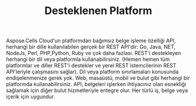 ﻿---
title: Desteklenen Platform
second_title: Aspose.Cells Cloud Documen
type: docs
url: /tr/supported-platforms/
description: Aspose.Cells Bulut, oluşturma, dönüştürme, birleştirme, bölme, koruma, iç nesne işlemleri vb. için Excel'i destekler
weight: 50
---
Aspose.Cells Cloud'un platformdan bağımsız belge işleme özelliği API, herhangi bir dille kullanılabilen gerçek bir REST API'dir: Go, Java, NET, NodeJs, Perl, PHP,Python, Ruby ve çok daha fazlası. REST'i destekleyen herhangi bir dil veya platformla kullanabilirsiniz. (Hemen hemen tüm platformlar ve diller REST'i destekler ve yerel REST istemcilerinin REST API'leriyle çalışmasını sağlar). Dil veya platform sınırlamaları konusunda endişelenmenize gerek yok. Web, masaüstü, mobil ve bulut gibi herhangi bir platformda kullanabilirsiniz. API, belgeleri işlerken ihtiyacınız olan esnekliği sağlamak için diğer bulut hizmetleriyle entegre olur. Her türlü iş, belge veya içerik için uygundur.


